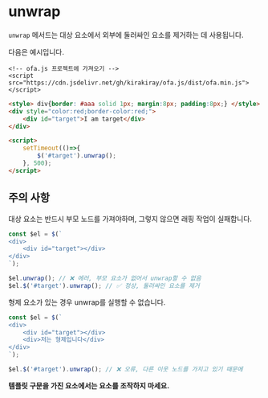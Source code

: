 # unwrap

`unwrap` 메서드는 대상 요소에서 외부에 둘러싸인 요소를 제거하는 데 사용됩니다.

다음은 예시입니다.

<html-viewer>

```
<!-- ofa.js 프로젝트에 가져오기 -->
<script src="https://cdn.jsdelivr.net/gh/kirakiray/ofa.js/dist/ofa.min.js"></script>
```

```html
<style> div{border: #aaa solid 1px; margin:8px; padding:8px;} </style>
<div style="color:red;border-color:red;">
    <div id="target">I am target</div>
</div>

<script>
    setTimeout(()=>{
        $('#target').unwrap();
    }, 500);
</script>
```

</html-viewer>

## 주의 사항

대상 요소는 반드시 부모 노드를 가져야하며, 그렇지 않으면 래핑 작업이 실패합니다.

```javascript
const $el = $(`
<div>
    <div id="target"></div>
</div>
`);

$el.unwrap(); // ❌ 에러, 부모 요소가 없어서 unwrap할 수 없음
$el.$('#target').unwrap(); // ✅ 정상, 둘러싸인 요소를 제거
```

형제 요소가 있는 경우 unwrap를 실행할 수 없습니다.

```javascript
const $el = $(`
<div>
    <div id="target"></div>
    <div>저는 형제입니다</div>
</div>
`);

$el.$('#target').unwrap(); // ❌ 오류, 다른 이웃 노드를 가지고 있기 때문에
```

**템플릿 구문을 가진 요소에서는 요소를 조작하지 마세요.**